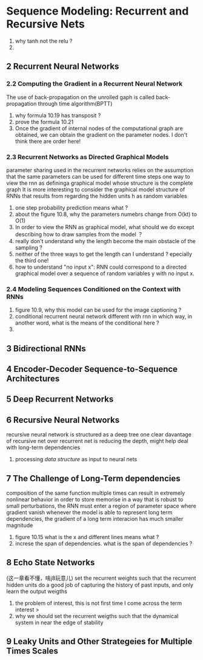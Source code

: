 # Sequence Modeling: Recurrent and Recursive Nets
1. why tanh not the relu ?
2.

## 2 Recurrent Neural Networks

### 2.2 Computing the Gradient in a Recurrent Neural Network
The use of back-propagation on the unrolled gaph is called back-propagation through time algorithm(BPTT)
1. why formula 10.19 has transposit ?
2. prove the formula 10.21
3. Once the gradient of internal nodes of the computational graph are obtained, we can obtain the gradient on the parameter nodes. I don't think there are order here!

### 2.3 Recurrent Networks as Directed Graphical Models
parameter sharing used in the recurrent networks relies on the assumption that the same parameters can be used for different time steps
one way to view the rnn as defininga graphical model whose structure is the complete graph
It is more interesting to consider the graphical model structure of RNNs that results from regarding the hidden units h as random variables
<!-- the main difficult here is that we dont know what the graphical models are ? -->
1. one step probability prediction means what ?
2. about the figure 10.8, why the parameters numebrs change from O(kt) to O(1)
3. In order to view the RNN as graphical model, what should we do except describing how to draw samples from the model ？
4. really don't understand why the length become the main obstacle of the sampling ?
5. neither of the three ways to get the length can I understand ? epecially the third one!
6. how to understand "no input x":  RNN could correspond to a directed graphical model over a sequence of random variables y with no input x.

### 2.4 Modeling Sequences Conditioned on the Context with RNNs

1. figure 10.9, why this model can be used for the image captioning ?
2. conditional recurrent neural network different with rnn in which way, in another word, what is the means of the conditional here ?
3.

## 3 Bidirectional RNNs

## 4 Encoder-Decoder Sequence-to-Sequence Architectures

## 5 Deep Recurrent Networks

## 6 Recursive Neural Networks
recursive neural network is structured as a deep tree
one clear davantage of recursive net over recurrent net is reducing the depth, might help deal with long-term dependencies
1. processing *data structure* as input to neural nets

## 7 The Challenge of Long-Term dependencies
composition of the same function multiple times can result in extremely nonlinear behavior
in order to store memorise in a way that is robust to small perturbations, the RNN must enter a region of parameter space where gradient vanish
whenever the model is able to represent long term dependencies, the gradient of a long term interacion has much smaller magnitude
1. figure 10.15 what is the x and different lines means what ?
2. increse the span of dependencies. what is the span of dependencies ?

## 8 Echo State Networks
(这一章看不懂，啥j8玩意儿)
set the recurrent weights such that the recurrent hidden units do a good job of capturing the history of past inputs, and only learn the output weigths
1. the problem of interest, this is not first time I come across the term interest >
2. why we should set the recurrent  weigths such that the dynamical system in near the edge of stability

## 9 Leaky Units and Other Strategeies for Multiple Times Scales
